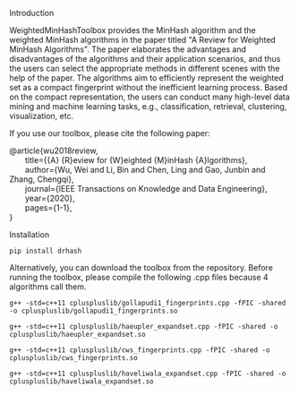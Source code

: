 Introduction


WeightedMinHashToolbox provides the MinHash algorithm and the weighted MinHash algorithms in the paper titled "A Review for Weighted MinHash Algorithms". The paper elaborates the advantages and disadvantages of the algorithms and their application scenarios, and thus the users can select the appropriate methods in different scenes with the help of the paper. The algorithms aim to efficiently represent the weighted set as a compact fingerprint without the inefficient learning process. Based on the compact representation, the users can conduct many high-level data mining and machine learning tasks, e.g., classification, retrieval, clustering, visualization, etc.

If you use our toolbox, please cite the following paper:

@article{wu2018review,  
&emsp;&emsp;title={{A} {R}eview for {W}eighted {M}inHash {A}lgorithms},  
&emsp;&emsp;author={Wu, Wei and Li, Bin and Chen, Ling and Gao, Junbin and Zhang, Chengqi},  
&emsp;&emsp;journal={IEEE Transactions on Knowledge and Data Engineering},   
&emsp;&emsp;year={2020},  
&emsp;&emsp;pages={1-1},  
}


Installation

    pip install drhash

Alternatively, you can download the toolbox from the repository. Before running the toolbox, please compile the following .cpp files because 4 algorithms call them. 

    g++ -std=c++11 cpluspluslib/gollapudi1_fingerprints.cpp -fPIC -shared -o cpluspluslib/gollapudi1_fingerprints.so

    g++ -std=c++11 cpluspluslib/haeupler_expandset.cpp -fPIC -shared -o cpluspluslib/haeupler_expandset.so

    g++ -std=c++11 cpluspluslib/cws_fingerprints.cpp -fPIC -shared -o cpluspluslib/cws_fingerprints.so

    g++ -std=c++11 cpluspluslib/haveliwala_expandset.cpp -fPIC -shared -o cpluspluslib/haveliwala_expandset.so
